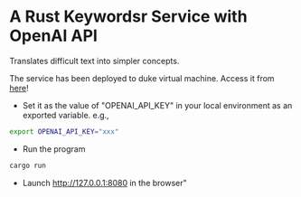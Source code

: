 # A Rust Keywordsr Service with OpenAI API 

Translates difficult text into simpler concepts.

The service has been deployed to duke virtual machine. Access it from [here](http://vcm-30756.vm.duke.edu:8080/)!


- Set it as the value of "OPENAI_API_KEY" in your local environment as an exported variable. e.g.,
```bash
export OPENAI_API_KEY="xxx"
```

- Run the program
```bash
cargo run
```
- Launch http://127.0.0.1:8080 in the browser"
